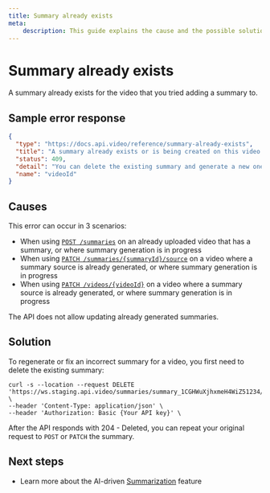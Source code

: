 ```yaml
---
title: Summary already exists
meta: 
    description: This guide explains the cause and the possible solutions for the Summary already exists error.
---
```


# Summary already exists

A summary already exists for the video that you tried adding a summary to.

## Sample error response

```json
{
  "type": "https://docs.api.video/reference/summary-already-exists",
  "title": "A summary already exists or is being created on this video.",
  "status": 409,
  "detail": "You can delete the existing summary and generate a new one.",
  "name": "videoId"
}
```

## Causes

This error can occur in 3 scenarios:

- When using [`POST /summaries`](reference/api/Summaries#generate-video-summary) on an already uploaded video that has a summary, or where summary generation is in progress
- When using [`PATCH /summaries/{summaryId}/source`](reference/api/Summaries#update-summary-details) on a video where a summary source is already generated, or where summary generation is in progress
- When using [`PATCH /videos/{videoId}`](reference/api/Videos#update-a-video-object) on a video where a summary source is already generated, or where summary generation is in progress

The API does not allow updating already generated summaries.

## Solution

To regenerate or fix an incorrect summary for a video, you first need to delete the existing summary:

```curl
curl -s --location --request DELETE 'https://ws.staging.api.video/summaries/summary_1CGHWuXjhxmeH4WiZ51234/source' \
--header 'Content-Type: application/json' \
--header 'Authorization: Basic {Your API key}' \
```

After the API responds with 204 - Deleted, you can repeat your original request to `POST` or `PATCH` the summary. 

## Next steps

- Learn more about the AI-driven [Summarization](/vod/create-summaries) feature
